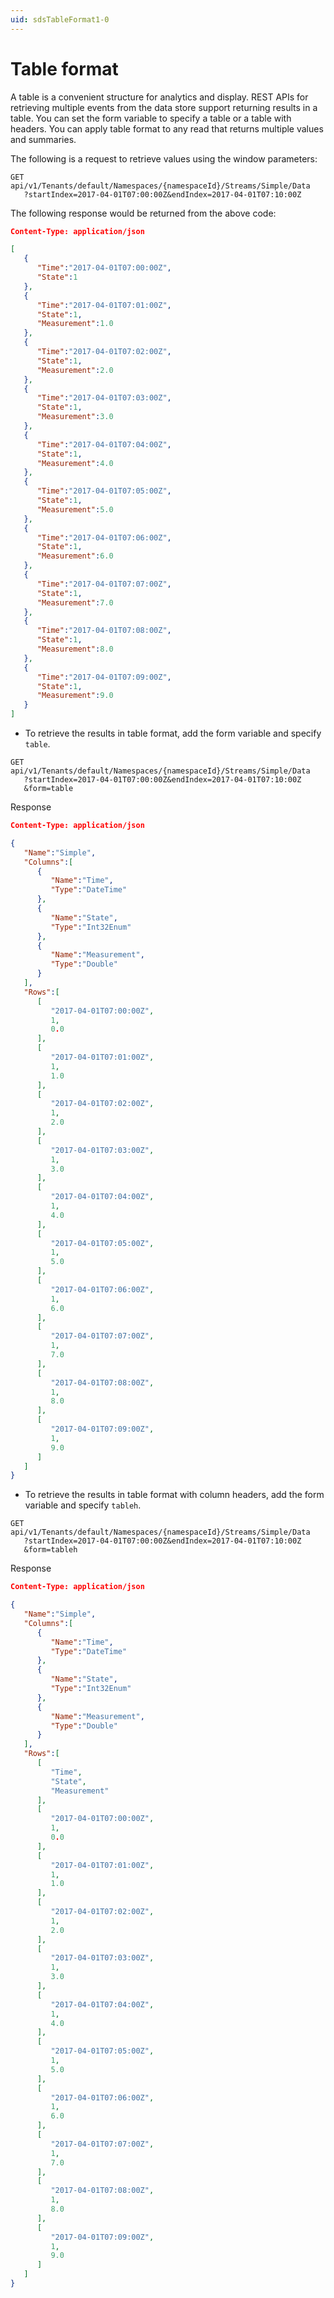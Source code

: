 ```yaml
---
uid: sdsTableFormat1-0
---
```


Table format
============

A table is a convenient structure for analytics and display. REST APIs for retrieving multiple events from the data store support returning results in a table. You can set the form variable to specify a table or a table with headers. You can apply table format to any read that returns multiple values and summaries.

The following is a request to retrieve values using the window parameters:

```text
GET api/v1/Tenants/default/Namespaces/{namespaceId}/Streams/Simple/Data
   ?startIndex=2017-04-01T07:00:00Z&endIndex=2017-04-01T07:10:00Z
 ```

The following response would be returned from the above code:

```json
Content-Type: application/json

[
   {  
      "Time":"2017-04-01T07:00:00Z",
      "State":1
   },
   {  
      "Time":"2017-04-01T07:01:00Z",
      "State":1,
      "Measurement":1.0
   },
   {  
      "Time":"2017-04-01T07:02:00Z",
      "State":1,
      "Measurement":2.0
   },
   {  
      "Time":"2017-04-01T07:03:00Z",
      "State":1,
      "Measurement":3.0
   },
   {
      "Time":"2017-04-01T07:04:00Z",
      "State":1,
      "Measurement":4.0
   },
   {  
      "Time":"2017-04-01T07:05:00Z",
      "State":1,
      "Measurement":5.0
   },
   {  
      "Time":"2017-04-01T07:06:00Z",
      "State":1,
      "Measurement":6.0
   },
   {  
      "Time":"2017-04-01T07:07:00Z",
      "State":1,
      "Measurement":7.0
   },
   {  
      "Time":"2017-04-01T07:08:00Z",
      "State":1,
      "Measurement":8.0
   },
   {  
      "Time":"2017-04-01T07:09:00Z",
      "State":1,
      "Measurement":9.0
   }
]
```

* To retrieve the results in table format, add the form variable and specify ``table``.

```text
GET api/v1/Tenants/default/Namespaces/{namespaceId}/Streams/Simple/Data
   ?startIndex=2017-04-01T07:00:00Z&endIndex=2017-04-01T07:10:00Z
   &form=table
 ```

Response

```json
Content-Type: application/json

{  
   "Name":"Simple",
   "Columns":[  
      {  
         "Name":"Time",
         "Type":"DateTime"
      },
      {  
         "Name":"State",
         "Type":"Int32Enum"
      },
      {  
         "Name":"Measurement",
         "Type":"Double"
      }
   ],
   "Rows":[  
      [  
         "2017-04-01T07:00:00Z",
         1,
         0.0
      ],
      [  
         "2017-04-01T07:01:00Z",
         1,
         1.0
      ],
      [  
         "2017-04-01T07:02:00Z",
         1,
         2.0
      ],
      [  
         "2017-04-01T07:03:00Z",
         1,
         3.0
      ],
      [  
         "2017-04-01T07:04:00Z",
         1,
         4.0
      ],
      [  
         "2017-04-01T07:05:00Z",
         1,
         5.0
      ],
      [  
         "2017-04-01T07:06:00Z",
         1,
         6.0
      ],
      [  
         "2017-04-01T07:07:00Z",
         1,
         7.0
      ],
      [  
         "2017-04-01T07:08:00Z",
         1,
         8.0
      ],
      [  
         "2017-04-01T07:09:00Z",
         1,
         9.0
      ]
   ]
}
```

* To retrieve the results in table format with column headers, add the form variable and specify ``tableh``.

```text
GET api/v1/Tenants/default/Namespaces/{namespaceId}/Streams/Simple/Data
   ?startIndex=2017-04-01T07:00:00Z&endIndex=2017-04-01T07:10:00Z
   &form=tableh
 ```

Response

```json
Content-Type: application/json

{  
   "Name":"Simple",
   "Columns":[  
      {  
         "Name":"Time",
         "Type":"DateTime"
      },
      {  
         "Name":"State",
         "Type":"Int32Enum"
      },
      {  
         "Name":"Measurement",
         "Type":"Double"
      }
   ],
   "Rows":[  
      [  
         "Time",
         "State",
         "Measurement"
      ],
      [  
         "2017-04-01T07:00:00Z",
         1,
         0.0
      ],
      [  
         "2017-04-01T07:01:00Z",
         1,
         1.0
      ],
      [  
         "2017-04-01T07:02:00Z",
         1,
         2.0
      ],
      [  
         "2017-04-01T07:03:00Z",
         1,
         3.0
      ],
      [  
         "2017-04-01T07:04:00Z",
         1,
         4.0
      ],
      [  
         "2017-04-01T07:05:00Z",
         1,
         5.0
      ],
      [  
         "2017-04-01T07:06:00Z",
         1,
         6.0
      ],
      [  
         "2017-04-01T07:07:00Z",
         1,
         7.0
      ],
      [  
         "2017-04-01T07:08:00Z",
         1,
         8.0
      ],
      [  
         "2017-04-01T07:09:00Z",
         1,
         9.0
      ]
   ]
}
```
